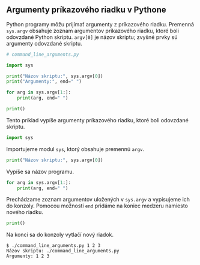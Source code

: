 ## Argumenty príkazového riadku v Pythone

Python programy môžu prijímať argumenty z príkazového riadku. Premenná <code>sys.argv</code>
obsahuje zoznam argumentov príkazového riadku, ktoré boli odovzdané Python skriptu. <code>argv\[0]</code> je názov skriptu; zvyšné prvky sú argumenty odovzdané skriptu.

```python
# command_line_arguments.py

import sys

print("Názov skriptu:", sys.argv[0])
print("Argumenty:", end=" ")

for arg in sys.argv[1:]:
    print(arg, end=" ")

print()
```

Tento príklad vypíše argumenty príkazového riadku, ktoré boli odovzdané skriptu.

```python
import sys
```

Importujeme modul <code>sys</code>, ktorý obsahuje premennú <code>argv</code>.

```python
print("Názov skriptu:", sys.argv[0])
```

Vypíše sa názov programu.

```python
for arg in sys.argv[1:]:
    print(arg, end=" ")
```

Prechádzame zoznam argumentov uložených v <code>sys.argv</code> a
vypisujeme ich do konzoly. Pomocou možnosti <code>end</code> pridáme na koniec medzeru
namiesto nového riadku.

```python
print()
```

Na konci sa do konzoly vytlačí nový riadok.

```
$ ./command_line_arguments.py 1 2 3
Názov skriptu: ./command_line_arguments.py
Argumenty: 1 2 3 
```
